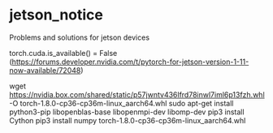 # jetson_notice
Problems and solutions for jetson devices


torch.cuda.is_available() = False (https://forums.developer.nvidia.com/t/pytorch-for-jetson-version-1-11-now-available/72048)

wget https://nvidia.box.com/shared/static/p57jwntv436lfrd78inwl7iml6p13fzh.whl -O torch-1.8.0-cp36-cp36m-linux_aarch64.whl
sudo apt-get install python3-pip libopenblas-base libopenmpi-dev libomp-dev
pip3 install Cython
pip3 install numpy torch-1.8.0-cp36-cp36m-linux_aarch64.whl

